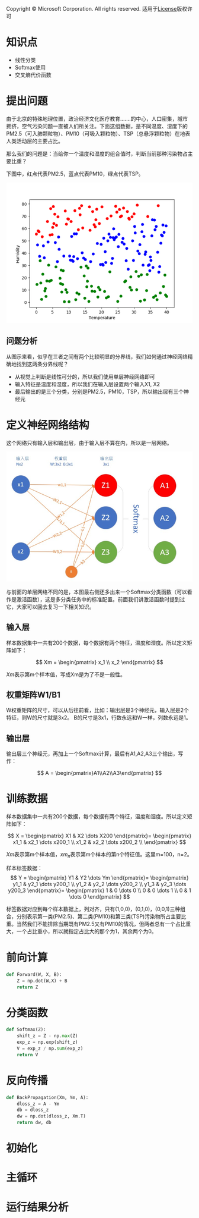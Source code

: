Copyright © Microsoft Corporation. All rights reserved.
  适用于[License](https://github.com/Microsoft/ai-edu/blob/master/LICENSE.md)版权许可
  
# 知识点

- 线性分类
- Softmax使用
- 交叉熵代价函数

# 提出问题

由于北京的特殊地理位置，政治经济文化医疗教育.......的中心，人口密集，城市拥挤，空气污染问题一直被人们所关注。下面这组数据，是不同温度、湿度下的PM2.5（可入肺颗粒物）、PM10（可吸入颗粒物）、TSP（总悬浮颗粒物）在地表人类活动层的主要占比。

那么我们的问题是：当给你一个温度和湿度的组合值时，判断当前那种污染物占主要比重？

下图中，红点代表PM2.5，蓝点代表PM10，绿点代表TSP。

<img src=".\Images\6\data.png">

## 问题分析

从图示来看，似乎在三者之间有两个比较明显的分界线，我们如何通过神经网络精确地找到这两条分界线呢？

- 从视觉上判断是线性可分的，所以我们使用单层神经网络即可
- 输入特征是温度和湿度，所以我们在输入层设置两个输入X1, X2
- 最后输出的是三个分类，分别是PM2.5，PM10，TSP，所以输出层有三个神经元

# 定义神经网络结构

这个网络只有输入层和输出层，由于输入层不算在内，所以是一层网络。

<img src=".\Images\6\NN.jpg">

与前面的单层网络不同的是，本图最右侧还多出来一个Softmax分类函数（可以看作是激活函数），这是多分类任务中的标准配置。前面我们讲激活函数时提到过它，大家可以回去复习一下相关知识。

## 输入层

样本数据集中一共有200个数据，每个数据有两个特征，温度和湿度。所以定义矩阵如下：

$$
Xm = 
\begin{pmatrix}
x_1 \\ x_2
\end{pmatrix}
$$

$Xm$表示第m个样本值，写成Xm是为了不是一般性。

## 权重矩阵W1/B1

W权重矩阵的尺寸，可以从后往前看，比如：输出层是3个神经元，输入层是2个特征，则W的尺寸就是3x2。
B的尺寸是3x1，行数永远和W一样，列数永远是1。

## 输出层

输出层三个神经元，再加上一个Softmax计算，最后有A1,A2,A3三个输出，写作：

$$
A = \begin{pmatrix}A1\\A2\\A3\end{pmatrix}
$$

# 训练数据

样本数据集中一共有200个数据，每个数据有两个特征，温度和湿度。所以定义矩阵如下：

$$
X = 
\begin{pmatrix}
X1 & X2 \dots X200
\end{pmatrix}=
\begin{pmatrix}
x1_1 & x2_1 \dots x200_1 \\
x1_2 & x2_2 \dots x200_2 \\
 \end{pmatrix}
$$

$Xm$表示第m个样本值，$xm_n$表示第m个样本的第n个特征值。这里m=100，n=2。


样本标签数据：
$$
Y = 
\begin{pmatrix}
Y1 & Y2 \dots Ym
\end{pmatrix}=
\begin{pmatrix}
y1_1 & y2_1 \dots y200_1 \\
y1_2 & y2_2 \dots y200_2 \\
y1_3 & y2_3 \dots y200_3
\end{pmatrix}=
\begin{pmatrix}
1 & 0 \dots 0 \\
0 & 0 \dots 1 \\
0 & 1 \dots 0
\end{pmatrix}
$$

标签数据对应到每个样本数据上，列对齐，只有(1,0,0)，(0,1,0)，(0,0,1)三种组合，分别表示第一类(PM2.5)、第二类(PM10)和第三类(TSP)污染物所占主要比重。当然我们不能排除当期既有PM2.5又有PM10的情况，但两者总有一个占比重大，一个占比重小，所以就指定占比大的那个为1，其余两个为0。

# 前向计算

```Python
def Forward(W, X, B):
    Z = np.dot(W,X) + B
    return Z
```

# 分类函数

```Python
def Softmax(Z):
    shift_z = Z - np.max(Z)
    exp_z = np.exp(shift_z)
    V = exp_z / np.sum(exp_z)
    return V
```

# 反向传播
```Python
def BackPropagation(Xm, Ym, A):
    dloss_z = A - Ym
    db = dloss_z
    dw = np.dot(dloss_z, Xm.T)
    return dw, db
```

# 初始化

# 主循环

# 运行结果分析


